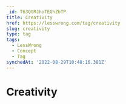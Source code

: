 ```yaml
---
_id: T63QtRJhoTEGhZbTP
title: Creativity
href: https://lesswrong.com/tag/creativity
slug: creativity
type: tag
tags:
  - LessWrong
  - Concept
  - Tag
synchedAt: '2022-08-29T10:48:16.381Z'
---
```

# Creativity

